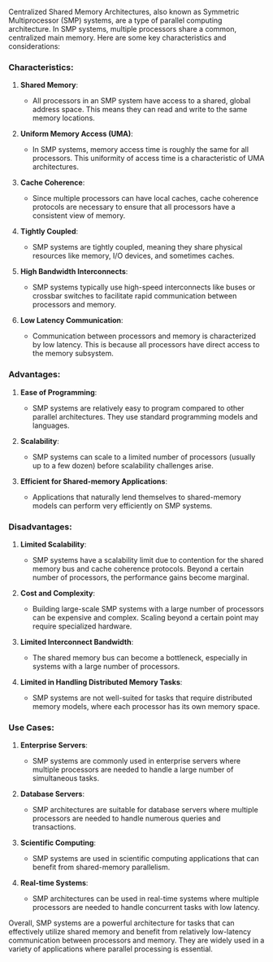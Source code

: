 Centralized Shared Memory Architectures, also known as Symmetric Multiprocessor (SMP) systems, are a type of parallel computing architecture. In SMP systems, multiple processors share a common, centralized main memory. Here are some key characteristics and considerations:

### Characteristics:

1. **Shared Memory**:
   - All processors in an SMP system have access to a shared, global address space. This means they can read and write to the same memory locations.

2. **Uniform Memory Access (UMA)**:
   - In SMP systems, memory access time is roughly the same for all processors. This uniformity of access time is a characteristic of UMA architectures.

3. **Cache Coherence**:
   - Since multiple processors can have local caches, cache coherence protocols are necessary to ensure that all processors have a consistent view of memory.

4. **Tightly Coupled**:
   - SMP systems are tightly coupled, meaning they share physical resources like memory, I/O devices, and sometimes caches.

5. **High Bandwidth Interconnects**:
   - SMP systems typically use high-speed interconnects like buses or crossbar switches to facilitate rapid communication between processors and memory.

6. **Low Latency Communication**:
   - Communication between processors and memory is characterized by low latency. This is because all processors have direct access to the memory subsystem.

### Advantages:

1. **Ease of Programming**:
   - SMP systems are relatively easy to program compared to other parallel architectures. They use standard programming models and languages.

2. **Scalability**:
   - SMP systems can scale to a limited number of processors (usually up to a few dozen) before scalability challenges arise.

3. **Efficient for Shared-memory Applications**:
   - Applications that naturally lend themselves to shared-memory models can perform very efficiently on SMP systems.

### Disadvantages:

1. **Limited Scalability**:
   - SMP systems have a scalability limit due to contention for the shared memory bus and cache coherence protocols. Beyond a certain number of processors, the performance gains become marginal.

2. **Cost and Complexity**:
   - Building large-scale SMP systems with a large number of processors can be expensive and complex. Scaling beyond a certain point may require specialized hardware.

3. **Limited Interconnect Bandwidth**:
   - The shared memory bus can become a bottleneck, especially in systems with a large number of processors.

4. **Limited in Handling Distributed Memory Tasks**:
   - SMP systems are not well-suited for tasks that require distributed memory models, where each processor has its own memory space.

### Use Cases:

1. **Enterprise Servers**:
   - SMP systems are commonly used in enterprise servers where multiple processors are needed to handle a large number of simultaneous tasks.

2. **Database Servers**:
   - SMP architectures are suitable for database servers where multiple processors are needed to handle numerous queries and transactions.

3. **Scientific Computing**:
   - SMP systems are used in scientific computing applications that can benefit from shared-memory parallelism.

4. **Real-time Systems**:
   - SMP architectures can be used in real-time systems where multiple processors are needed to handle concurrent tasks with low latency.

Overall, SMP systems are a powerful architecture for tasks that can effectively utilize shared memory and benefit from relatively low-latency communication between processors and memory. They are widely used in a variety of applications where parallel processing is essential.
